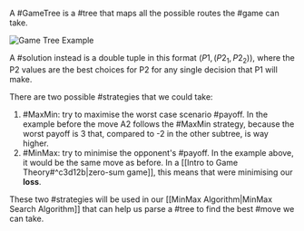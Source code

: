 A #GameTree is a #tree that maps all the possible routes the #game can take.

![Game Tree Example](GameTree.png)

A #solution instead is a double tuple in this format $(P1, (P2_1, P2_2))$, where the P2 values are the best choices for P2 for any single decision that P1 will make.

There are two possible #strategies that we could take:
1) #MaxMin: try to maximise the worst case scenario #payoff. In the example before the move A2 follows the #MaxMin strategy, because the worst payoff is 3 that, compared to -2 in the other subtree, is way higher.
2) #MinMax: try to minimise the opponent's #payoff. In the example above, it would be the same move as before. In a [[Intro to Game Theory#^c3d12b|zero-sum game]], this means that were minimising our **loss**.

These two #strategies will be used in our [[MinMax Algorithm|MinMax Search Algorithm]] that can help us parse a #tree to find the best #move we can take.
